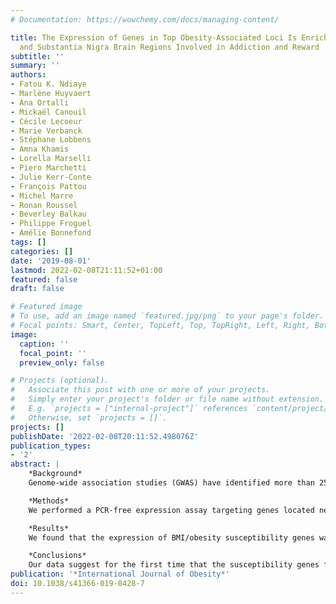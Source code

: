 ```yaml
---
# Documentation: https://wowchemy.com/docs/managing-content/

title: The Expression of Genes in Top Obesity-Associated Loci Is Enriched in Insula
  and Substantia Nigra Brain Regions Involved in Addiction and Reward
subtitle: ''
summary: ''
authors:
- Fatou K. Ndiaye
- Marlène Huyvaert
- Ana Ortalli
- Mickaël Canouil
- Cécile Lecoeur
- Marie Verbanck
- Stéphane Lobbens
- Amna Khamis
- Lorella Marselli
- Piero Marchetti
- Julie Kerr-Conte
- François Pattou
- Michel Marre
- Ronan Roussel
- Beverley Balkau
- Philippe Froguel
- Amélie Bonnefond
tags: []
categories: []
date: '2019-08-01'
lastmod: 2022-02-08T21:11:52+01:00
featured: false
draft: false

# Featured image
# To use, add an image named `featured.jpg/png` to your page's folder.
# Focal points: Smart, Center, TopLeft, Top, TopRight, Left, Right, BottomLeft, Bottom, BottomRight.
image:
  caption: ''
  focal_point: ''
  preview_only: false

# Projects (optional).
#   Associate this post with one or more of your projects.
#   Simply enter your project's folder or file name without extension.
#   E.g. `projects = ["internal-project"]` references `content/project/deep-learning/index.md`.
#   Otherwise, set `projects = []`.
projects: []
publishDate: '2022-02-08T20:11:52.498076Z'
publication_types:
- '2'
abstract: |
    *Background*  
    Genome-wide association studies (GWAS) have identified more than 250 loci associated with body mass index (BMI) and obesity. However, post-GWAS functional genomic investigations have been inadequate for understanding how these genetic loci physiologically impact disease development.

    *Methods*  
    We performed a PCR-free expression assay targeting genes located nearby the GWAS-identified SNPs associated with BMI/obesity in a large panel of human tissues. Furthermore, we analyzed several genetic risk scores (GRS) summing GWAS-identified alleles associated with increased BMI in 4236 individuals.

    *Results*  
    We found that the expression of BMI/obesity susceptibility genes was strongly enriched in the brain, especially in the insula (p  =  4.7 × 10<sup>–9</sup>) and substantia nigra (p  =  6.8 × 10<sup>–7</sup>), which are two brain regions involved in addiction and reward. Inversely, we found that top obesity/BMI-associated loci, including FTO, showed the strongest gene expression enrichment in the two brain regions.

    *Conclusions*  
    Our data suggest for the first time that the susceptibility genes for common obesity may have an effect on eating addiction and reward behaviors through their high expression in substantia nigra and insula, i.e., a different pattern from monogenic obesity genes that act in the hypothalamus and cause hyperphagia. Further epidemiological studies with relevant food behavior phenotypes are necessary to confirm these findings.
publication: '*International Journal of Obesity*'
doi: 10.1038/s41366-019-0428-7
---
```


